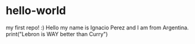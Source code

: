 # hello-world
my first repo!  :)
Hello my name is Ignacio Perez and I am from Argentina.
print("Lebron is WAY better than Curry")
